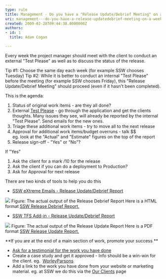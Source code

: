```yaml
---
type: rule
title: Management - Do you have a "Release Update/Debrief Meeting" on a weekly basis?
uri: management---do-you-have-a-release-updatedebrief-meeting-on-a-weekly-basis
created: 2009-02-28T09:44:38.0000000Z
authors:
- id: 1
  title: Adam Cogan

---
```



Every week the project manager should meet with the client to conduct an external "Test Please" as well as to discuss the status of the release.

Tip #1: Choose the same day each week (for example SSW chooses Tuesday)
 Tip #2: While it is better to conduct an internal "Test Please" before the meeting (for example SSW chooses Friday), this "Release Update/Debrief Meeting" should proceed (even if it hasn't been completed).

This is the agenda:

1. Status of original work items - are they all done?
2. External [Test Please](/Standards/Management/RulesToSuccessfulProjects/Pages/InternalTestPlease.aspx) - go through the application and get the clients thoughts. Many issues they see, will already be reported by the internal "Test Please". Send emails for the new ones.
3. Triage these additional work items - try to move all to the next release
4. Approval for additional work items/budget overruns - talk $$ 
<br>    eg. look at the "Actual" and "Estimate" figures on the top of the report
5. Release sign-off - "Yes" or "No"?


If "Yes"

1. Ask the client for a mark /10 for the release
2. Ask the client if you can do a deployment to Production?
3. Ask for Approval for next release


There are two kinds of tools to help you do this

- [SSW eXtreme Emails - Release Update/Debrief Report](http&#58;//www.ssw.com.au/ssw/EXtremeEmails/ManageProjects.aspx#ReleaseDebrief)

![](/Standards/Management/RulesToSuccessfulProjects/PublishingImages/ReleaseDebrief_small.jpg) Figure: The actual output of the Release Debrief Report
Here is a HTML format [SSW Release Debrief Report.](http&#58;//www.ssw.com.au/ssw/extremeemails/reports/releasedebriefreport.htm)

- [SSW TFS Add-in - Release Update/Debrief Report](http&#58;//www.ssw.com.au/ssw/AgileTemplate/UserGuide.aspx#ReleaseUpdate)

![](/Standards/Management/RulesToSuccessfulProjects/PublishingImages/ProgressReport_small.jpg) Figure: The actual output of the Release Update Report
Here is a PDF format [SSW Release Update Report.](http&#58;//www.ssw.com.au/ssw/AgileTemplate/Sample/SSWReleaseUpdate.pdf)

**If you are at the end of a main section of work, promote your success **

- [Ask for a testimonial for the work you have done](http&#58;//www.ssw.com.au/ssw/Standards/Rules/RulesToBeingSoftwareConsultantsDealingWithClients.aspx#PostClientWork)
- Create a case study and get it approved - Info should be a win-win for the client. eg.  [WorleyParsons](http&#58;//www.ssw.com.au/ssw/Company/WorleyparsonsCaseStudy.aspx)
- Add a link to the work you have done from your website or marketing material. eg. at SSW we do this via the [Our Clients](http&#58;//www.ssw.com.au/ssw/Company/OurClients.aspx) page



